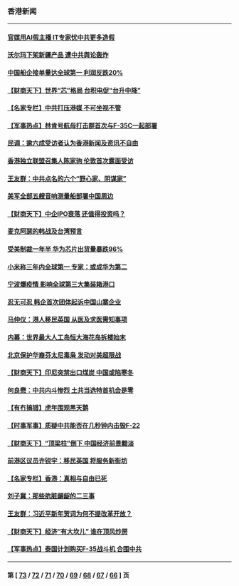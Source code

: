 ### 香港新闻
---
#### [官媒用AI假主播 IT专家忧中共更多造假](../../pages/ncid1349362/n13491484.md) 
#### [沃尔玛下架新疆产品 遭中共舆论轰炸](../../pages/ncid1349362/n13490898.md) 
#### [中国船企接单量达全球第一 利润反跌20%](../../pages/ncid1349362/n13490478.md) 
#### [【财商天下】世界“芯”格局 台积电促“台升中降”](../../pages/ncid1349362/n13491336.md) 
#### [【名家专栏】中共打压港媒 不可坐视不管](../../pages/ncid1349362/n13490471.md) 
#### [【军事热点】林肯号航母打击群首次与F-35C一起部署](../../pages/ncid1349362/n13489147.md) 
#### [民调：逾六成受访者认为香港新闻及资讯不自由](../../pages/ncid1349362/n13490159.md) 
#### [香港独立联盟召集人陈家驹 伦敦首次露面受访](../../pages/ncid1349362/n13490035.md) 
#### [王友群：中共点名的六个“野心家、阴谋家”](../../pages/ncid1349362/n13489448.md) 
#### [美军全部五艘音响测量船部署中国周边](../../pages/ncid1349362/n13489360.md) 
#### [【财商天下】中企IPO衰落 还值得投资吗？](../../pages/ncid1349362/n13489109.md) 
#### [麦克阿瑟的韩战及台湾预言](../../pages/ncid1349362/n13479197.md) 
#### [受美制裁一年半 华为芯片出货量暴跌96%](../../pages/ncid1349362/n13489306.md) 
#### [小米称三年内全球第一 专家：或成华为第二](../../pages/ncid1349362/n13489248.md) 
#### [宁波爆疫情 影响全球第三大集装箱港口](../../pages/ncid1349362/n13487619.md) 
#### [忍无可忍 韩企首次团体起诉中国山寨企业](../../pages/ncid1349362/n13487527.md) 
#### [马仲仪：港人移民英国 从医及求医需知事项](../../pages/ncid1349362/n13487309.md) 
#### [内幕：世界最大人工岛恒大海花岛拆楼始末](../../pages/ncid1349362/n13487429.md) 
#### [北京保护华裔芬太尼毒枭 发动对美超限战](../../pages/ncid1349362/n13487256.md) 
#### [【财商天下】印尼突禁出口煤炭 中国或陷寒冬](../../pages/ncid1349362/n13486658.md) 
#### [何良懋：中共内斗惨烈 土共当选特首机会是零](../../pages/ncid1349362/n13485922.md) 
#### [【有冇搞错】虎年围观黑天鹅](../../pages/ncid1349362/n13484632.md) 
#### [【时事军事】质疑中共能否在几秒钟内击毁F-22](../../pages/ncid1349362/n13485411.md) 
#### [【财商天下】“顶梁柱”倒下 中国经济前景黯淡](../../pages/ncid1349362/n13484379.md) 
#### [前港区议员许锐宇：移民英国 将服务新街坊](../../pages/ncid1349362/n13485102.md) 
#### [【名家专栏】香港：真相与自由已死](../../pages/ncid1349362/n13483739.md) 
#### [刘子冀：那些肮脏龌龊的二三事](../../pages/ncid1349362/n13484178.md) 
#### [王友群：习近平新年贺词为何不提改革开放？](../../pages/ncid1349362/n13481896.md) 
#### [【财商天下】经济“有大坎儿” 谁在顶风炒房](../../pages/ncid1349362/n13481950.md) 
#### [【军事热点】泰国计划购买F-35战斗机 合围中共](../../pages/ncid1349362/n13480828.md) 

---
#### 第 [ [73](./73.md) / [72](./72.md) / [71](./71.md) / [70](./70.md) / [69](./69.md) / [68](./68.md) / [67](./67.md) / [66](./66.md) ] 页

